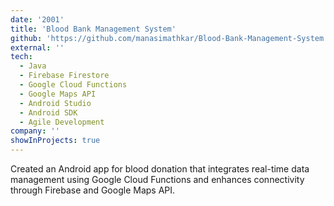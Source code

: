 ```yaml
---
date: '2001'
title: 'Blood Bank Management System'
github: 'https://github.com/manasimathkar/Blood-Bank-Management-System'
external: ''
tech:
  - Java
  - Firebase Firestore
  - Google Cloud Functions
  - Google Maps API
  - Android Studio
  - Android SDK
  - Agile Development
company: ''
showInProjects: true
---
```


Created an Android app for blood donation that integrates real-time data management using Google Cloud Functions and enhances connectivity through Firebase and Google Maps API.
